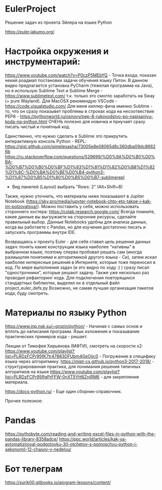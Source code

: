 # EulerProject
Решение задач из проекта Эйлера на языке Python

https://euler.jakumo.org/


# Настройка окружения и инструментарий: 

https://www.youtube.com/watch?v=P0czP5MEbYQ - Точка входа, показан некий роадмап постановки задачи обучения языку Питон. В данном видео предлагается установка PyCharm (тяжелая программа на Java), но я использую Sublime Text и Sublime Merge - https://www.sublimetext.com/  т.к. только это смогло заработать на Sway (+ pure Wayland). Для MacOSX рекомендую VSCode - https://code.visualstudio.com/ 
Для меня киллер-фича именно Sublime - то, что он сразу показывет проблемы в строках кода на несоотвествие PEP8 - https://pythonworld.ru/osnovy/pep-8-rukovodstvo-po-napisaniyu-koda-na-python.html ОЧЕНЬ полезно для новичка и приучает сразу писать чистый и понятный код. 

Единственно, что нужно сделать в Sublime это прикрутить интерактивную консоль Python - REPL: 
https://gist.github.com/simplesasha/73005e8e08065d8c360dba09dc86626b
https://ru.stackoverflow.com/questions/529699/%D0%9A%D0%B0%D0%BA-%D0%B7%D0%B0%D0%BF%D1%83%D1%81%D1%82%D0%B8%D1%82%D1%8C-%D0%BA%D0%BE%D0%B4-python3-%D1%87%D0%B5%D1%80%D0%B5%D0%B7-sublimerepl
+ Вид панелей (Layout) выбрать "Rows: 2" (Alt+Shift+8)

Также, нужно уточнить, что материалы ниже показывают в Jupiter Notebook (https://sky.pro/media/jupyter-notebook-chto-eto-takoe-i-kak-im-polzovatsya/). Можно поставить у себя, можно использовать стороннего хостера: https://colab.research.google.com/ Всегда помните, какие данные вы выгружаете на сторонние ресурсы, сделайте правильный выбор. Данные Notebooks удобны для анализа данных, когда вы работаете с Pandas, но для изучения достаточно писать и запускать программы внутри IDE.

Возвращаясь к проекту Euler - для себя ставил цель решения данных задач: понять какие конструкции языка наиболее "нативны" в выбранном языке, поэтому сперва пробовал решать сам (иногда размышляя понятиями и алгоритмикой другого языка - Си), затем искал наиболее интересные решения в Интернете, которые тоже переносил в код. По мере выполнения задач (и это видно по ходу :) ) сразу писал "однострочники", которые решают задачу. Также уже несколько раз проводил рефакторинг кода. Для подключения повторящихся стандартных библиотек, выделил их в отдельный файл project_euler_defs.py Возможно, не самая лучшая организация пакетов кода, буду смотреть.



# Материалы по языку Python

https://www.inp.nsk.su/~grozin/python/ - Начиная с самых основ и вплоть до написания программ. Язык изложения и показывание практических примеров кода - решает.


Лекции от Тимофея Хирьянова (МФТИ), cмотреть на скорости х2: 
https://www.youtube.com/playlist?list=PLRDzFCPr95fK7tr47883DFUbm4GeOjjc0 - Погружение в специфику языка через алгоритмику. 
https://mipt-cs.github.io/python3-2017-2018/  - структурированная практика, для понимания решения типичных алгоритмов на языке
https://www.youtube.com/playlist?list=PLRDzFCPr95fIgPrFFW-0nXT5YH6ZnjRM6 - для закрепления материала.

https://docs-python.ru/ - Еще один сборник-справочник.

Прочее полезное:


# Pandas
https://pythobyte.com/reading-and-writing-excel-files-in-python-with-the-pandas-library-8358adce/
https://ppc.world/articles/kak-ya-avtomatiziroval-podgotovku-30-otchetov-s-pomoschyu-python-i-sekonomil-12-chasov-v-nedelyu/

# Бот телеграм
https://surik00.gitbooks.io/aiogram-lessons/content/


